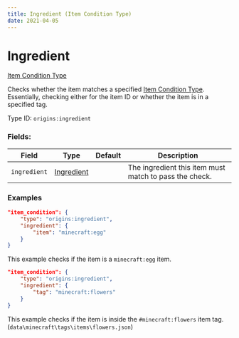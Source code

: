 ```yaml
---
title: Ingredient (Item Condition Type)
date: 2021-04-05
---
```


# Ingredient

[Item Condition Type](../item_condition_types.md)

Checks whether the item matches a specified [Item Condition Type](../item_condition_types.md). Essentially, checking either for the item ID or whether the item is in a specified tag.

Type ID: `origins:ingredient`

### Fields:

Field  | Type | Default | Description
-------|------|---------|-------------
`ingredient` | [Ingredient](../data_types/ingredient.md) | |  The ingredient this item must match to pass the check.

### Examples
```json
"item_condition": {
    "type": "origins:ingredient",
    "ingredient": {
        "item": "minecraft:egg"
    }
}
```
This example checks if the item is a `minecraft:egg` item.


```json
"item_condition": {
    "type": "origins:ingredient",
    "ingredient": {
        "tag": "minecraft:flowers"
    }
}
```
This example checks if the item is inside the `#minecraft:flowers` item tag. (`data\minecraft\tags\items\flowers.json`)